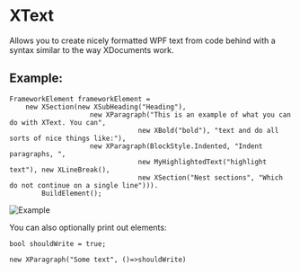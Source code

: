 XText
=====

Allows you to create nicely formatted WPF text from code behind with a syntax similar to the way XDocuments work.

## Example:
    FrameworkElement frameworkElement =
        new XSection(new XSubHeading("Heading"),
                        new XParagraph("This is an example of what you can do with XText. You can",
                                    new XBold("bold"), "text and do all sorts of nice things like:"),
                        new XParagraph(BlockStyle.Indented, "Indent paragraphs, ",
                                    new MyHighlightedText("highlight text"), new XLineBreak(),
                                    new XSection("Nest sections", "Which do not continue on a single line"))).
            BuildElement();

![Example](http://i.imgur.com/m0I64.png)

You can also optionally print out elements:

    bool shouldWrite = true;

    new XParagraph("Some text", ()=>shouldWrite)